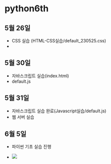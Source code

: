 # python6th

## 5월 26일
- CSS 실습 (HTML-CSS실습/default_230525.css)
- 
## 5월 30일
- 자바스크립트 실습(index.html)
- default.js

## 5월 31일
- 자바스크립트 실습 완료(Javascript실습/default.js)
- 웹 서버 실습

## 6월 5일
- 파이썬 기초 실습 진행

- <img src="https://img.shields.io/badge/Celery-37814A?style=for-the-badge&logo=Celery&logoColor=white">

